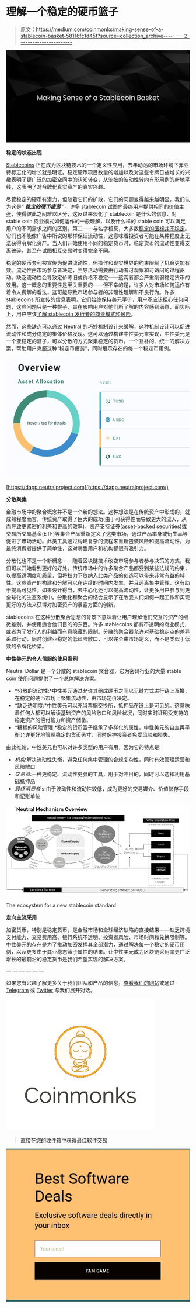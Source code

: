 # 理解一个稳定的硬币篮子

> 原文：<https://medium.com/coinmonks/making-sense-of-a-stablecoin-basket-58116fc1d45f?source=collection_archive---------2----------------------->

![](img/07e29d3841ced08c55b5af86e7e3be51.png)

**稳定的状态出现**

[Stablecoins](/coinmonks/an-introduction-to-stablecoins-6a2a6c67d447) 正在成为区块链技术的一个定义性应用，去年动荡的市场环境下菲亚特标志化的增长就是明证。稳定硬币项目数量的增加以及对这些令牌日益增长的兴趣表明了更广泛的加密空间中的认知转变，从笨拙的波动性转向有形用例的新地平线，这表明了对令牌化真实资产的真实兴趣。

尽管稳定的硬币有潜力，但随着它们的扩散，它们的问题变得越来越明显，我们认为这是“ ***稳定的硬币疲劳*** ”。许多 stablecoin 试图向最终用户提供相同的[价值主张](https://hackernoon.com/the-need-for-many-stablecoins-and-a-metastable-basket-e38adff6c8f4)，使得彼此之间难以区分，这反过来淡化了 stablecoin 是什么的信息、对 stable coin 商业模式如何运作的一般理解，以及什么样的 stable coin 可以满足用户的不同需求之间的区别。第二——与名字相反，大多数[稳定的图标并不稳定](/@neutralproject/visualizing-metastability-c0b7da9ade4b)。它们也不能像广告中所说的那样保证流动性，这意味着投资者可能在某种程度上无法获得令牌化资产。当人们开始使用不同的稳定货币时，稳定货币的流动性变得支离破碎，甚至在试图相互交易时变得完全不同。

稳定的硬币套利被宣传为促进流动性，但操作和现实世界的约束限制了机会更加有效。流动性由市场参与者决定，主导活动需要由行动者可观察和可访问的过程驱动。缺乏流动性会导致定价陈旧或价格不稳定——这两者都会严重削弱稳定货币的效用。这一概念的重要性是至关重要的——但不幸的是，许多人对市场如何运作有着令人费解的看法，这可能导致市场参与者的非理性理解和不良行为。许多 stablecoins 所宣传的信息表明，它们始终保持美元平价，用户不应该担心任何问题，这些问题只是一种幌子，旨在影响用户对他们所了解的内容感到满意，而实际上，用户应该[了解 stablecoin 发行者的商业模式和风险](https://hackernoon.com/a-case-study-on-husd-752b16a2d1f8)。

然而，这些缺点可以通过 [Neutral 的巧妙机制设计](/coinmonks/intro-to-neutral-dollar-98f95d1ff9f4)来缓解，这种机制设计可以促进流动性和成分稳定的集体价格发现。这可以通过构建中性美元来实现，中性美元是一个亚稳定的篮子，可以分散的方式聚集稳定的货币。一个互补的、统一的解决方案，帮助用户克服这种“稳定币疲劳”，同时展示存在的每一个稳定币用例。

![](img/12a0bb09f82d7de7038bd4d526120920.png)

[https://dapp.neutralproject.com](https://dapp.neutralproject.com/)

**分散聚集**

金融市场中的聚合概念并不是一个新的想法。这种想法是在传统资产中形成的，就成熟程度而言，传统资产取得了巨大的成功(由于可获得性而导致更大的流入，从而导致更紧密的利差和更高的效率)。资产支持证券(asset-backed securities)或交易所交易基金(ETF)等集合产品重新定义了这类市场，通过产品本身或衍生品等促进了市场活动。此类工具通过构建复杂的流程来重新包装风险和提高流动性，为最终消费者提供了简单性，这对零售用户和机构都很有吸引力。

分散化也不是一个新概念——随着区块链技术改变市场参与者参与决策的方式，我们可以开始看到更好的好处。传统市场中的许多聚合产品都受到某些法规的约束，以提高透明度和质量，但将权力下放纳入此类产品的创造可以带来非常有益的特性。这些资产的构建和分解可以在连续的时间内发生，并且远离集中管理，这有助于提高可见性。如果设计得当，去中心化还可以提高流动性，让更多用户参与到更全球化的生态系统中。分散化和聚合的结合显示了在改变人们如何一起工作和实现更好的方法来获得对加密资产的暴露方面的创新。

stablecoins 在这种分散聚合思想的背景下意味着让用户理解他们交互的资产的细微差别，并使用适合他们目的的东西。许多 stablecoins 都有不透明的商业模式，或者为了发行人的利益而有意隐藏的限制。分散的聚合器允许对基础稳定点的差异采取行动，同时创建亚稳定的低风险敞口，可以完全由市场定义，而不是类似于低效的令牌化桥梁。

**中性美元的令人信服的使用案例**

Neutral Dollar 是一个分散的 stablecoin 聚合器，它为密码行业的大量 stable coin 使用问题提供了一个总体解决方案。

*   *分散的流动性:*中性美元通过允许其组成硬币之间以无缝方式进行链上互换，在稳定的硬币市场上聚集流动性，由市场定价决定。
*   *缺乏透明度:*中性美元可以充当票据交换所，抵押品在链上是可见的。这意味着任何人都可以解读基础资产的风险敞口和风险状况，同时实时证明受支持的稳定资产的偿付能力和资产储备。
*   *糟糕的风险管理:*稳定的货币篮子继承了多样化的属性，中性美元的自主再平衡允许更好地管理稳定的货币头寸，同时保护投资者免受风险和损失。

由此推论，中性美元也可以对许多类型的用户有用，因为它的特点是:

*   *机构*:解决流动性失衡，避免任何集中管理的合规复杂性，同时有效管理运营和风险敞口
*   *交易员*:一种更稳定、流动性更强的工具，用于对冲目的，同时可以选择利用基础抵押品
*   *最终消费者* s:由于波动性和流动性较低，成为更好的交易媒介、价值储存手段和记账单位

![](img/ac779a8756a847828ba3996a03f000bb.png)

The ecosystem for a new stablecoin standard

**走向主流采用**

加密货币，特别是稳定货币，是金融市场和全球经济缺陷的直接结果——缺乏跨境支付能力、交易费用高、银行系统不透明、投资者风险、市场时间和兑换限制等。中性美元的存在是为了推动加密发挥其全部潜力，通过解决每一个稳定的硬币用例，以及更多由于其亚稳态篮子属性的结果。让中性美元成为区块链采用率更广泛增长的最前沿的稳定货币是我们希望实现的解决方案。

— — — — — —

如果您有兴趣了解更多关于我们团队和产品的信息，[查看我们的网站](http://www.neutralproject.com/)或通过 [Telegram](https://t.me/neutralproject) 或 [Twitter](http://www.twitter.com/neutral_project) 与我们展开对话。

![](img/e7b1dbc6a532a697c6844fdf0f0bbd30.png)

> [直接在您的收件箱中获得最佳软件交易](https://coincodecap.com/?utm_source=coinmonks)

[![](img/7c0b3dfdcbfea594cc0ae7d4f9bf6fcb.png)](https://coincodecap.com/?utm_source=coinmonks)